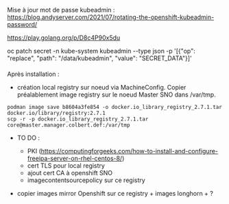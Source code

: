 Mise à jour mot de passe kubeadmin :
  https://blog.andyserver.com/2021/07/rotating-the-openshift-kubeadmin-password/
  
  https://play.golang.org/p/D8c4P90x5du
  
  oc patch secret -n kube-system kubeadmin --type json -p '[{"op": "replace", "path": "/data/kubeadmin", "value": "SECRET_DATA"}]'


####
Après installation :
- création local registry sur noeud via MachineConfig. Copier préalablement image registry sur le noeud Master SNO dans /var/tmp.

~~~
podman image save b8604a3fe854 -o docker.io_library_registry_2.7.1.tar docker.io/library/registry:2.7.1
scp -r -p docker.io_library_registry_2.7.1.tar core@master.manager.colbert.def:/var/tmp
~~~

- TO DO :
  - PKI (https://computingforgeeks.com/how-to-install-and-configure-freeipa-server-on-rhel-centos-8/)
  - cert TLS pour local registry
  - ajout cert CA à openshift SNO
  - imagecontentsourcepolicy sur ce registry

- copier images mirror Openshift sur ce registry + images longhorn + ?
